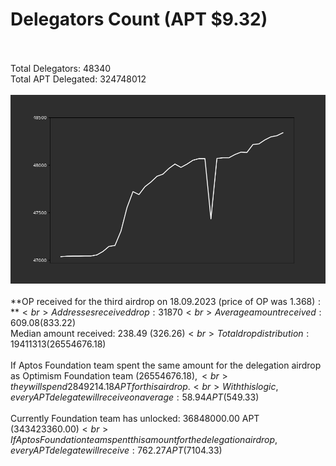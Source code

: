 # Delegators Count (APT $9.32)<br><br>
Total Delegators: 48340<br>
Total APT Delegated: 324748012<br><br>
![Delegators Plot](delegators_plot.png)<br><br>
**OP received for the third airdrop on 18.09.2023 (price of OP was $1.368):**<br>
Addresses received drop: 31870<br>
Average amount received: 609.08 ($833.22)<br>
Median amount received: 238.49 ($326.26)<br>
Total drop distribution: 19411313 ($26554676.18)<br><br>
If Aptos Foundation team spent the same amount for the delegation airdrop as Optimism Foundation team ($26554676.18),<br>
they will spend 2849214.18 APT for this airdrop.<br>
With this logic, every APT delegate will receive on average: 58.94 APT ($549.33)<br><br>
Currently Foundation team has unlocked: 36848000.00 APT ($343423360.00)<br>
If Aptos Foundation team spent this amount for the delegation airdrop, every APT delegate will receive : 762.27 APT ($7104.33)<br>
